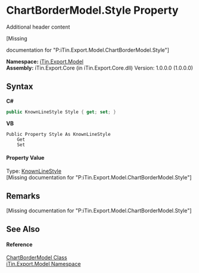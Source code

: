 # ChartBorderModel.Style Property 
Additional header content 

\[Missing <summary> documentation for "P:iTin.Export.Model.ChartBorderModel.Style"\]

**Namespace:**&nbsp;<a href="ef57ffcc-e95e-b212-5a46-9aa6f5a3511f">iTin.Export.Model</a><br />**Assembly:**&nbsp;iTin.Export.Core (in iTin.Export.Core.dll) Version: 1.0.0.0 (1.0.0.0)

## Syntax

**C#**<br />
``` C#
public KnownLineStyle Style { get; set; }
```

**VB**<br />
``` VB
Public Property Style As KnownLineStyle
	Get
	Set
```


#### Property Value
Type: <a href="875a56ff-2dbd-4d1b-2ef6-f799fddacf56">KnownLineStyle</a><br />\[Missing <value> documentation for "P:iTin.Export.Model.ChartBorderModel.Style"\]

## Remarks
\[Missing <remarks> documentation for "P:iTin.Export.Model.ChartBorderModel.Style"\]

## See Also


#### Reference
<a href="7fbcffe4-1777-14c9-77c4-ca1def41b61d">ChartBorderModel Class</a><br /><a href="ef57ffcc-e95e-b212-5a46-9aa6f5a3511f">iTin.Export.Model Namespace</a><br />